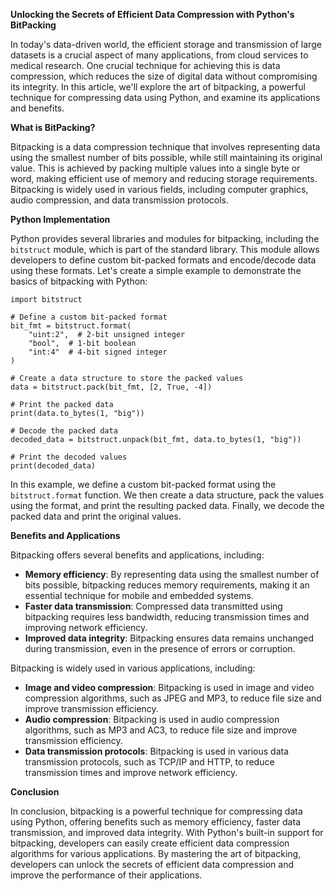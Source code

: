 **Unlocking the Secrets of Efficient Data Compression with Python's BitPacking**

In today's data-driven world, the efficient storage and transmission of large datasets is a crucial aspect of many applications, from cloud services to medical research. One crucial technique for achieving this is data compression, which reduces the size of digital data without compromising its integrity. In this article, we'll explore the art of bitpacking, a powerful technique for compressing data using Python, and examine its applications and benefits.

**What is BitPacking?**

Bitpacking is a data compression technique that involves representing data using the smallest number of bits possible, while still maintaining its original value. This is achieved by packing multiple values into a single byte or word, making efficient use of memory and reducing storage requirements. Bitpacking is widely used in various fields, including computer graphics, audio compression, and data transmission protocols.

**Python Implementation**

Python provides several libraries and modules for bitpacking, including the `bitstruct` module, which is part of the standard library. This module allows developers to define custom bit-packed formats and encode/decode data using these formats. Let's create a simple example to demonstrate the basics of bitpacking with Python:

```
import bitstruct

# Define a custom bit-packed format
bit_fmt = bitstruct.format(
    "uint:2",  # 2-bit unsigned integer
    "bool",  # 1-bit boolean
    "int:4"  # 4-bit signed integer
)

# Create a data structure to store the packed values
data = bitstruct.pack(bit_fmt, [2, True, -4])

# Print the packed data
print(data.to_bytes(1, "big"))

# Decode the packed data
decoded_data = bitstruct.unpack(bit_fmt, data.to_bytes(1, "big"))

# Print the decoded values
print(decoded_data)
```

In this example, we define a custom bit-packed format using the `bitstruct.format` function. We then create a data structure, pack the values using the format, and print the resulting packed data. Finally, we decode the packed data and print the original values.

**Benefits and Applications**

Bitpacking offers several benefits and applications, including:

* **Memory efficiency**: By representing data using the smallest number of bits possible, bitpacking reduces memory requirements, making it an essential technique for mobile and embedded systems.
* **Faster data transmission**: Compressed data transmitted using bitpacking requires less bandwidth, reducing transmission times and improving network efficiency.
* **Improved data integrity**: Bitpacking ensures data remains unchanged during transmission, even in the presence of errors or corruption.

Bitpacking is widely used in various applications, including:

* **Image and video compression**: Bitpacking is used in image and video compression algorithms, such as JPEG and MP3, to reduce file size and improve transmission efficiency.
* **Audio compression**: Bitpacking is used in audio compression algorithms, such as MP3 and AC3, to reduce file size and improve transmission efficiency.
* **Data transmission protocols**: Bitpacking is used in various data transmission protocols, such as TCP/IP and HTTP, to reduce transmission times and improve network efficiency.

**Conclusion**

In conclusion, bitpacking is a powerful technique for compressing data using Python, offering benefits such as memory efficiency, faster data transmission, and improved data integrity. With Python's built-in support for bitpacking, developers can easily create efficient data compression algorithms for various applications. By mastering the art of bitpacking, developers can unlock the secrets of efficient data compression and improve the performance of their applications.